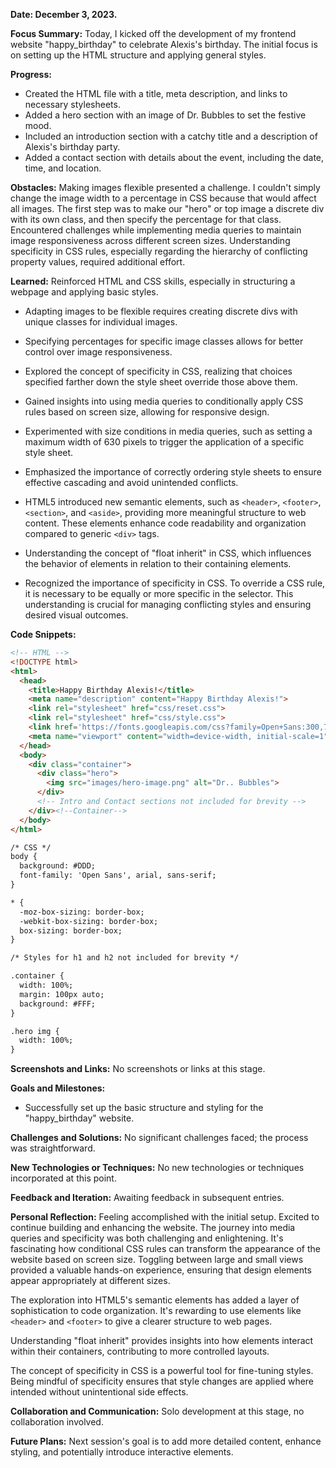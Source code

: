 **Date: December 3, 2023.**

**Focus Summary:**
Today, I kicked off the development of my frontend website "happy_birthday" to celebrate Alexis's birthday. The initial focus is on setting up the HTML structure and applying general styles.

**Progress:**
- Created the HTML file with a title, meta description, and links to necessary stylesheets.
- Added a hero section with an image of Dr. Bubbles to set the festive mood.
- Included an introduction section with a catchy title and a description of Alexis's birthday party.
- Added a contact section with details about the event, including the date, time, and location.

**Obstacles:**
Making images flexible presented a challenge. I couldn't simply change the image width to a percentage in CSS because that would affect all images.
The first step was to make our "hero" or top image a discrete div with its own class, and then specify the percentage for that class.
Encountered challenges while implementing media queries to maintain image responsiveness across different screen sizes.
Understanding specificity in CSS rules, especially regarding the hierarchy of conflicting property values, required additional effort.

**Learned:**
Reinforced HTML and CSS skills, especially in structuring a webpage and applying basic styles.
- Adapting images to be flexible requires creating discrete divs with unique classes for individual images.
- Specifying percentages for specific image classes allows for better control over image responsiveness.
- Explored the concept of specificity in CSS, realizing that choices specified farther down the style sheet override those above them.
- Gained insights into using media queries to conditionally apply CSS rules based on screen size, allowing for responsive design.
- Experimented with size conditions in media queries, such as setting a maximum width of 630 pixels to trigger the application of a specific style sheet.
- Emphasized the importance of correctly ordering style sheets to ensure effective cascading and avoid unintended conflicts.



- HTML5 introduced new semantic elements, such as `<header>`, `<footer>`, `<section>`, and `<aside>`, providing more meaningful structure to web content. These elements enhance code readability and organization compared to generic `<div>` tags.
- Understanding the concept of "float inherit" in CSS, which influences the behavior of elements in relation to their containing elements.
- Recognized the importance of specificity in CSS. To override a CSS rule, it is necessary to be equally or more specific in the selector. This understanding is crucial for managing conflicting styles and ensuring desired visual outcomes.

**Code Snippets:**
```html
<!-- HTML -->
<!DOCTYPE html>
<html>
  <head>
    <title>Happy Birthday Alexis!</title>
    <meta name="description" content="Happy Birthday Alexis!">
    <link rel="stylesheet" href="css/reset.css">
    <link rel="stylesheet" href="css/style.css">
    <link href='https://fonts.googleapis.com/css?family=Open+Sans:300,700|Lobster' rel='stylesheet' type='text/css'>
    <meta name="viewport" content="width=device-width, initial-scale=1">
  </head>
  <body>
    <div class="container">
      <div class="hero">
        <img src="images/hero-image.png" alt="Dr.. Bubbles">
      </div>
      <!-- Intro and Contact sections not included for brevity -->
    </div><!--Container-->
  </body>
</html>

/* CSS */
body {
  background: #DDD;
  font-family: 'Open Sans', arial, sans-serif;
}

* {
  -moz-box-sizing: border-box;
  -webkit-box-sizing: border-box;
  box-sizing: border-box;
}

/* Styles for h1 and h2 not included for brevity */

.container {
  width: 100%;
  margin: 100px auto;
  background: #FFF;
}

.hero img {
  width: 100%;
}
```

**Screenshots and Links:**
No screenshots or links at this stage.

**Goals and Milestones:**
- Successfully set up the basic structure and styling for the "happy_birthday" website.

**Challenges and Solutions:**
No significant challenges faced; the process was straightforward.

**New Technologies or Techniques:**
No new technologies or techniques incorporated at this point.

**Feedback and Iteration:**
Awaiting feedback in subsequent entries.

**Personal Reflection:**
Feeling accomplished with the initial setup. Excited to continue building and enhancing the website.
The journey into media queries and specificity was both challenging and enlightening.
It's fascinating how conditional CSS rules can transform the appearance of the website based on screen size.
Toggling between large and small views provided a valuable hands-on experience, ensuring that design elements appear appropriately at different sizes.

The exploration into HTML5's semantic elements has added a layer of sophistication to code organization. It's rewarding to use elements like `<header>` and `<footer>` to give a clearer structure to web pages.

Understanding "float inherit" provides insights into how elements interact within their containers, contributing to more controlled layouts.

The concept of specificity in CSS is a powerful tool for fine-tuning styles. Being mindful of specificity ensures that style changes are applied where intended without unintentional side effects.

**Collaboration and Communication:**
Solo development at this stage, no collaboration involved.

**Future Plans:**
Next session's goal is to add more detailed content, enhance styling, and potentially introduce interactive elements.

